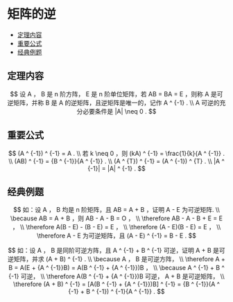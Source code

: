 # 矩阵的逆

* [定理内容](#定理内容)
* [重要公式](#重要公式)
* [经典例题](#经典例题)

## 定理内容

$$
设 A ， B 是 n 阶方阵， E 是 n 阶单位矩阵，若 AB = BA = E ，则称 A 是可逆矩阵，并称 B 是 A 的逆矩阵，且逆矩阵是唯一的，记作 A ^ {-1} .
\\
A 可逆的充分必要条件是 |A| \neq 0 .
$$

## 重要公式

$$
(A ^ {-1}) ^ {-1} = A .
\\
若 k \neq 0 ，则 (kA) ^ {-1} = \frac{1}{k}{A ^ {-1}} .
\\
(AB) ^ {-1} = {B ^ {-1}}{A ^ {-1}} .
\\
(A ^ {T}) ^ {-1} = (A ^ {-1}) ^ {T} .
\\
|A ^ {-1}| = |A| ^ {-1} .
$$

## 经典例题

$$
如：设 A ， B 均是 n 阶矩阵，且 AB = A + B ，证明 A - E 为可逆矩阵.
\\
\because AB = A + B ，则 AB - A - B = O ，
\\
\therefore AB - A - B + E = E ，
\\
\therefore A(B - E) - (B - E) = E ，
\\
\therefore (A - E)(B - E) = E ，
\\
\therefore A - E 为可逆矩阵，且 (A - E) ^ {-1} = B - E .
$$

$$
如：设 A ， B 是同阶可逆方阵，且 A ^ {-1} + B ^ {-1} 可逆，证明 A + B 是可逆矩阵，并求 (A + B) ^ {-1} .
\\
\because A ， B 是可逆方阵，
\\
\therefore A + B = A(E + {A ^ {-1}}B) = A(B ^ {-1} + {A ^ {-1}})B ，
\\
\because A ^ {-1} + B ^ {-1} 可逆，
\\
\therefore A(B ^ {-1} + {A ^ {-1}})B  可逆， A + B 是可逆矩阵，
\\
\therefore (A + B) ^ {-1} = [A(B ^ {-1} + {A ^ {-1}})B] ^ {-1} = {B ^ {-1}}(A ^ {-1} + B ^ {-1}) ^ {-1}{A ^ {-1}} .
$$




